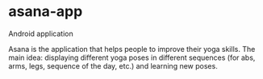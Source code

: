 # asana-app
Android application

 Asana is the application that helps people to improve their yoga skills. 
 The main idea: displaying different yoga poses in different sequences (for abs, arms, legs, sequence of the day, etc.) 
 and learning new poses.
